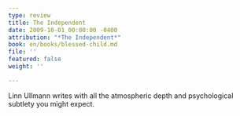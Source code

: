 ```yaml
---
type: review
title: The Independent
date: 2009-10-01 00:00:00 -0400
attribution: "*The Independent*"
book: en/books/blessed-child.md
file: ''
featured: false
weight: ''

---
```

Linn Ullmann writes with all the atmospheric depth and psychological subtlety you might expect.